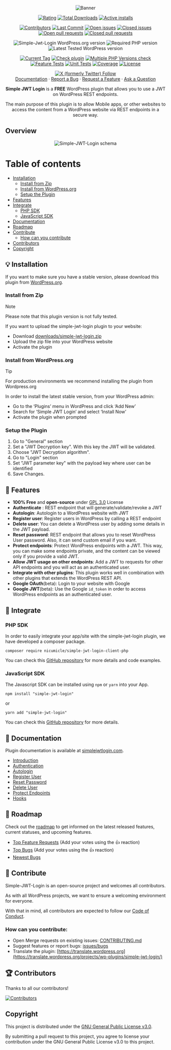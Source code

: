 <p align="center">
    <img src="https://ps.w.org/simple-jwt-login/assets/banner-772x250.png?rev=2106097" alt="Banner"/>
</p>

<p align="center">
  <a href="https://wordpress.org/support/plugin/simple-jwt-login/reviews/"><img src="https://img.shields.io/wordpress/plugin/stars/simple-jwt-login" alt="Rating" /></a>
  <a href="https://wordpress.org/plugins/simple-jwt-login/advanced#plugin-download-stats"><img src="https://img.shields.io/wordpress/plugin/dt/simple-jwt-login" alt="Total Downloads" /></a>
  <a href="https://wordpress.org/plugins/simple-jwt-login/#description"><img src="https://img.shields.io/wordpress/plugin/installs/simple-jwt-login" alt="Active installs" /></a>
</p>

<p align="center">
  <a href="https://github.com/nicumicle/simple-jwt-login/graphs/contributors"><img src="https://img.shields.io/github/contributors/nicumicle/simple-jwt-login" alt="Contributors" /></a> 
  <a href="https://github.com/nicumicle/simple-jwt-login/commits/master"><img src="https://img.shields.io/github/last-commit/nicumicle/simple-jwt-login" alt="Last Commit"/></a>
  <a href="https://github.com/nicumicle/simple-jwt-login/issues"><img src="https://img.shields.io/github/issues-raw/nicumicle/simple-jwt-login" alt="Open issues"/></a>
  <a href="https://github.com/nicumicle/simple-jwt-login/issues?q=is%3Aissue+is%3Aclosed"><img src="https://img.shields.io/github/issues-closed-raw/nicumicle/simple-jwt-login" alt="Closed issues"/></a>
  <a href="https://github.com/nicumicle/simple-jwt-login/pulls"><img src="https://img.shields.io/github/issues-pr/nicumicle/simple-jwt-login" alt="Open pull requests" /></a>
  <a href="https://github.com/nicumicle/simple-jwt-login/pulls?q=is%3Apr+is%3Aclosed"><img src="https://img.shields.io/github/issues-pr-closed/nicumicle/simple-jwt-login" alt="Closed pull requests" /></a>
</p>

<p align="center">
    <img src="https://img.shields.io/wordpress/plugin/v/simple-jwt-login" alt="Simple-Jwt-Login WordPress.org version"/>
    <img src="https://img.shields.io/wordpress/plugin/required-php/simple-jwt-login" alt="Required PHP version"/>
    <img src="https://img.shields.io/wordpress/plugin/tested/simple-jwt-login" alt="Latest Tested WordPress version"/>
</p>
<p align="center">
    <a href="https://github.com/nicumicle/simple-jwt-login/tags"><img src="https://img.shields.io/github/v/tag/nicumicle/simple-jwt-login" alt="Current Tag" /></a>
    <a href="https://github.com/nicumicle/simple-jwt-login/actions/workflows/php.yml"><img src="https://github.com/nicumicle/simple-jwt-login/actions/workflows/php.yml/badge.svg" alt="Check plugin" /></a>
    <a href="https://github.com/nicumicle/simple-jwt-login/actions/workflows/multiple-php.yml"><img src="https://github.com/nicumicle/simple-jwt-login/actions/workflows/multiple-php.yml/badge.svg" alt="Multiple PHP Versions check"/></a>
    <a href="https://github.com/nicumicle/simple-jwt-login/actions/workflows/feature_tests.yml"><img src="https://github.com/nicumicle/simple-jwt-login/actions/workflows/feature_tests.yml/badge.svg" alt="Feature Tests" /></a>
    <a href="https://github.com/nicumicle/simple-jwt-login/actions/workflows/unit_tests.yml"><img src="https://github.com/nicumicle/simple-jwt-login/actions/workflows/unit_tests.yml/badge.svg" alt="Unit Tests" /></a>
    <a href="https://app.codecov.io/gh/nicumicle/simple-jwt-login"><img src="https://codecov.io/gh/nicumicle/simple-jwt-login/branch/master/graph/badge.svg?token=dVOwuGQoY3" alt="Coverage"/></a>
    <a href="https://github.com/nicumicle/simple-jwt-login/blob/master/LICENSE"><img src="https://img.shields.io/github/license/nicumicle/simple-jwt-login" alt="License" /></a>
</p>

<div align="center">
  <a href="https://twitter.com/simplejwtlogin"><img alt="X (formerly Twitter) Follow" src="https://img.shields.io/twitter/follow/simplejwtlogin"></a>
</div>

<div align="center">
  <a href="https://simplejwtlogin.com/docs">Documentation</a>
  ·
  <a href="https://github.com/nicumicle/simple-jwt-login/issues/new?assignees=&labels=bug&template=bug_report.md&title=bug%3A+">Report a Bug</a>
  ·
  <a href="https://github.com/nicumicle/simple-jwt-login/issues/new?assignees=&labels=feature-request&template=feature_request.md&title=feature%3A+">Request a Feature</a>
  ·
  <a href="https://github.com/nicumicle/simple-jwt-login/discussions">Ask a Question</a>
</div>

<p align="center">
    <b>Simple JWT Login</b> is a <b>FREE</b> WordPress plugin that allows you to use a JWT on WordPress REST endpoints.
</p>
<p align="center">
    The main purpose of this plugin is to allow Mobile apps, or other websites to access the content from a WordPress website via REST endpoints in a secure way.
</p>

## Overview
<p align="center">
    <img src="https://github.com/nicumicle/simple-jwt-login/blob/master/wordpress.org/assets/schema.png?raw=true" alt="Simple-JWT-Login schema" />
</p>

Table of contents
=================

<!--ts-->
* [Installation](#bulb-installation)
  * [Install from Zip](#install-from-zip)
  * [Install from WordPress.org](#install-from-wordpressorg)
  * [Setup the Plugin](#setup-the-plugin)
* [Features](#tada-features)
* [Integrate](#electric_plug-integrate)
  * [PHP SDK](#php-sdk)
  * [JavaScript SDK](#javascript-sdk)
* [Documentation](#ledger-documentation)
* [Roadmap](#rocket-roadmap)
* [Contribute](#scroll-contribute)
  * [How can you contribute](#how-can-you-contribute)
* [Contributors](#trophy-contributors)
* [Copyright](#copyright)

<!--te-->

## :bulb: Installation

If you want to make sure you have a stable version, please download this plugin from [WordPress.org](https://wordpress.org/plugins/simple-jwt-login/).

### Install from Zip

> [!NOTE]
>  Please note that this plugin version is not fully tested.

If you want to upload the simple-jwt-login plugin to your website:
- Download [downloads/simple-jwt-login.zip](https://github.com/nicumicle/simple-jwt-login/blob/master/download/simple-jwt-login.zip)
- Upload the zip file into your WordPress website
- Activate the plugin

### Install from WordPress.org

> [!TIP]
>  For production environments we recommend installing the plugin from Wordpress.org 

In order to install the latest stable version, from your WordPress admin:
- Go to the ‘Plugins’ menu in WordPress and click ‘Add New’
- Search for ‘Simple JWT Login’ and select ‘Install Now’
- Activate the plugin when prompted

### Setup the Plugin

1. Go to "General" section
2. Set a "JWT Decryption key". With this key the JWT will be validated.
3. Choose "JWT Decryption algorithm".
4. Go to "Login" section
5. Set "JWT parameter key" with the payload key where user can be identified
6. Save Changes.


## :tada: Features 

- **100% Free** and **open-source** under [GPL 3.0](https://github.com/nicumicle/simple-jwt-login/blob/master/LICENSE) License
- **Authenticate** : REST endpoint that will generate/validate/revoke a JWT
- **Autologin**: Autologin to a WordPress website with JWT
- **Register user**: Register users in WordPress by calling a REST endpoint
- **Delete user**: You can delete a WordPress user by adding some details in the JWT payload.
- **Reset password**: REST endpoint that allows you to reset WordPress User password. Also, it can send custom email if you want.
- **Protect endpoints**: Protect WordPress endpoints with a JWT. This way, you can make some endpoints private, and the content can be viewed only if you provide a valid JWT.
- **Allow JWT usage on other endpoints**: Add a JWT to requests for other API endpoints and you will act as an authenticated user.
- **Integrate with other plugins**: This plugin works well in combination with other plugins that extends the WordPress REST API.
- **Google OAuth**(beta):  Login to your website with Google
- **Google JWT**(beta): Use the Google `id_token` in order to access WordPress endpoints as an authenticated user.

## :electric_plug: Integrate

### PHP SDK

In order to easily integrate your app/site with the simple-jwt-login plugin, we have developed a composer package.

```shell
composer require nicumicle/simple-jwt-login-client-php
```

You can check this [GitHub repository](https://github.com/nicumicle/simple-jwt-login-client-php) for more details and code examples.

### JavaScript SDK

The Javascript SDK can be installed using `npm` or `yarn` into your App.

```shell
npm install "simple-jwt-login"
```

or

```shell
yarn add "simple-jwt-login"
```

You can check this [GitHub repository](https://github.com/simple-jwt-login/js-sdk) for more details.


## :ledger: Documentation

Plugin documentation is available at [simplejwtlogin.com](https://simplejwtlogin.com).

- [Introduction](https://simplejwtlogin.com/docs/)<br>
- [Authentication](https://simplejwtlogin.com/docs/authentication)<br>
- [Autologin](https://simplejwtlogin.com/docs/autologin)<br>
- [Register User](https://simplejwtlogin.com/docs/register-user)<br>
- [Reset Password](https://simplejwtlogin.com/docs/reset-password)<br>
- [Delete User](https://simplejwtlogin.com/docs/delete-user)<br>
- [Protect Endpoints](https://simplejwtlogin.com/docs/protect-endpoints)<br>
- [Hooks](https://simplejwtlogin.com/docs/hooks)


## :rocket: Roadmap

Check out the [roadmap](https://github.com/users/nicumicle/projects/1) to get informed on the latest released features, current statuses, and upcoming features.

- [Top Feature Requests](https://github.com/nicumicle/simple-jwt-login/issues?q=label%3Afeature-request+is%3Aopen+sort%3Areactions-%2B1-desc) (Add your votes using the 👍 reaction)
- [Top Bugs](https://github.com/nicumicle/simple-jwt-login/issues?q=is%3Aissue+is%3Aopen+label%3Abug+sort%3Areactions-%2B1-desc) (Add your votes using the 👍 reaction)
- [Newest Bugs](https://github.com/nicumicle/simple-jwt-login/issues?q=is%3Aopen+is%3Aissue+label%3Abug)

## :scroll: Contribute

Simple-JWT-Login is an open-source project and welcomes all contributors.

As with all WordPress projects, we want to ensure a welcoming environment for everyone. 

With that in mind, all contributors are expected to follow our [Code of Conduct](https://github.com/nicumicle/simple-jwt-login/blob/master/CODE_OF_CONDUCT.md).

### How can you contribute:

- Open Merge requests on existing issues: [CONTRIBUTING.md](https://github.com/nicumicle/simple-jwt-login/blob/master/CONTRIBUTING.md)
- Suggest features or report bugs: [issues/bugs](https://github.com/nicumicle/simple-jwt-login/issues/new/choose)
- Translate the plugin: [https://translate.wordpress.org](https://translate.wordpress.org/projects/wp-plugins/simple-jwt-login/)

## :trophy: Contributors
Thanks to all our contributors!

<a href="https://github.com/nicumicle/simple-jwt-login/graphs/contributors">
  <img src="https://contrib.rocks/image?repo=nicumicle/simple-jwt-login" alt="Contributors"/>
</a>

## Copyright

This project is distributed under the [GNU General Public License v3.0](https://github.com/nicumicle/simple-jwt-login/blob/master/LICENSE).

By submitting a pull request to this project, you agree to license your contribution under the GNU General Public License v3.0 to this project.

